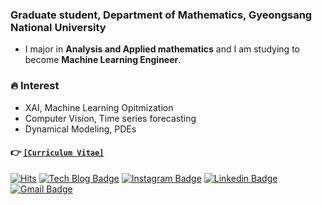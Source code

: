 ### Graduate student, Department of Mathematics, Gyeongsang National University
- I major in **Analysis and Applied mathematics** and I am studying to become **Machine Learning Engineer**.

### 🔥 Interest
- XAI, Machine Learning Opitmization
- Computer Vision, Time series forecasting
- Dynamical Modeling, PDEs

#### 👉 [`[Curriculum Vitae]`](https://drive.google.com/file/d/1SJjzMHfwaK5BwJ8_aEB0YEMKZMBaomWg/view?usp=sharing)

<!-- [![Tech Blog Badge](http://img.shields.io/badge/-Tech%20blog-black?style=flat-square&logo=github&link=https://standing-o.github.io/)](github.io주소)  -->
[![Hits](https://hits.seeyoufarm.com/api/count/incr/badge.svg?url=https%3A%2F%2Fgithub.com%2Fstanding-o)](https://hits.seeyoufarm.com) 
[![Tech Blog Badge](http://img.shields.io/badge/-Tech%20blog-black?style=flat-square&logo=github&link=https://standing-o.github.io/about/)](https://standing-o.github.io/about/) 
[![Instagram Badge](https://img.shields.io/badge/-Instagram-dd2a7b?style=flat-square&logo=instagram&logoColor=white&link=https://www.instagram.com/grim_540/)](https://www.instagram.com/grim_540/) 
[![Linkedin Badge](https://img.shields.io/badge/-LinkedIn-blue?style=flat-square&logo=Linkedin&logoColor=white&link=https://www.linkedin.com/in/seoyoung-oh-309a24200/)](https://www.linkedin.com/in/seoyoung-oh-309a24200/) 
[![Gmail Badge](https://img.shields.io/badge/-Gmail-d14836?style=flat-square&logo=Gmail&logoColor=white&link=mailto:osyoung540@gmail.com)](mailto:osyoung540@gmail.com)
</div>
